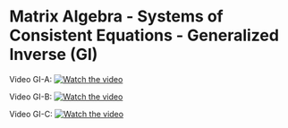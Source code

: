 # Matrix Algebra - Systems of Consistent Equations - Generalized Inverse (GI)


Video GI-A: 
[![Watch the video](https://i9.ytimg.com/vi/Hq_73DJL58U/mqdefault.jpg?v=67afa17a&sqp=CNS59r0G&rs=AOn4CLDLD-GWNxFwgrRp-JhA0lyxnyI9LQ)](https://youtu.be/Hq_73DJL58U)


Video GI-B: 
[![Watch the video](https://i9.ytimg.com/vi_webp/Jn9eykpw0NQ/mqdefault.webp?v=67afa29b&sqp=CNS59r0G&rs=AOn4CLB-BTCyJKSa3FsyMGw8oMSeQUdvCA)](https://youtu.be/Jn9eykpw0NQ)

Video GI-C: 
[![Watch the video](https://i9.ytimg.com/vi_webp/DJgCDB717Pg/mqdefault.webp?v=67afa307&sqp=CNS59r0G&rs=AOn4CLAFbE4sGfGNn0BJCNeNjxT5pVNL9w)](https://youtu.be/DJgCDB717Pg)
